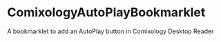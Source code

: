 # ComixologyAutoPlayBookmarklet
A bookmarklet to add an AutoPlay button in Comixology Desktop Reader
